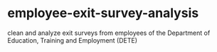 # employee-exit-survey-analysis
clean and analyze exit surveys from employees of the Department of Education, Training and Employment (DETE)
